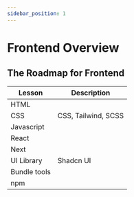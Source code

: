 ```yaml
---
sidebar_position: 1
---
```


# Frontend Overview

## The Roadmap for Frontend

| Lesson       | Description         |
| ------------ | ------------------- |
| HTML         |                     |
| CSS          | CSS, Tailwind, SCSS |
| Javascript   |                     |
| React        |                     |
| Next         |                     |
| UI Library   | Shadcn UI           |
| Bundle tools |                     |
| npm          |                     |
